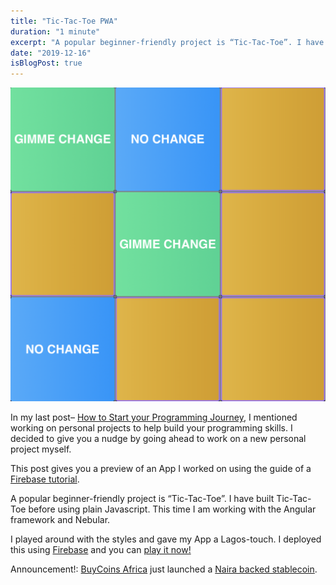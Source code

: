 ```yaml
---
title: "Tic-Tac-Toe PWA"
duration: "1 minute"
excerpt: "A popular beginner-friendly project is “Tic-Tac-Toe”. I have built Tic-Tac-Toe before using plain Javascript. This time I am working with the Angular. I played around with the styles and gave my App a Lagos-touch."
date: "2019-12-16"
isBlogPost: true
---
```


<div class="w-64 h-64 mx-auto">

![Tic-Tac-Toe](./../../images/tic-tac-toe.jpg)

</div>

In my last post– <a class=link href="/blog/how-to-start-your-programming-journey/">How to Start your Programming Journey</a>, I mentioned working on personal projects to help build your programming skills. I decided to give you a nudge by going ahead to work on a new personal project myself.

This post gives you a preview of an App I worked on using the guide of a <a class=link href="https://www.youtube.com/watch?v=G0bBLvWXBvc">Firebase tutorial</a>.

A popular beginner-friendly project is “Tic-Tac-Toe”. I have built Tic-Tac-Toe before using plain Javascript. This time I am working with the Angular framework and Nebular.

I played around with the styles and gave my App a Lagos-touch. I deployed this using <a class="link" href="https://bit.ly/3bHRfVF">Firebase</a> and you can
<a class="link" href="https://myapp-3943c.firebaseapp.com">play it now!</a>

Announcement!: <a href="https://buycoins.africa">BuyCoins Africa</a> just launched a <a class="link" href="https://ngnt.org">Naira backed stablecoin</a>.
